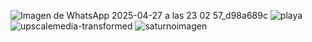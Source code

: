 ![Imagen de WhatsApp 2025-04-27 a las 23 02 57_d98a689c](https://github.com/user-attachments/assets/ce834dd4-583d-4d4a-b1f3-e55c55789fcc)
![playa](https://github.com/user-attachments/assets/c07d8235-9e3b-494f-a0f9-1b7e205b7109)
![upscalemedia-transformed](https://github.com/user-attachments/assets/11e3b853-d86e-47c1-b0e1-4b2849f9b0f1)
![saturnoimagen](https://github.com/user-attachments/assets/5b5884ec-206b-4ae2-a8dd-3c514f87b60f)

